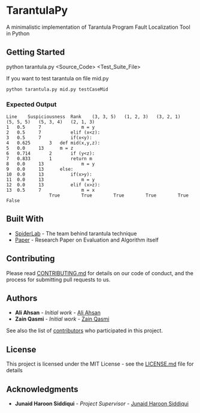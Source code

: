 # TarantulaPy

A minimalistic implementation of Tarantula Program Fault Localization Tool in Python

## Getting Started

python tarantula.py <Source_Code> <Test_Suite_File>

If you want to test tarantula on file mid.py

```
python tarantula.py mid.py testCaseMid
```

### Expected Output

```
Line	Suspiciousness	Rank	(3, 3, 5)	(1, 2, 3)	(3, 2, 1)	(5, 5, 5)	(5, 3, 4)	(2, 1, 3)
1	0.5		7				m = y
2	0.5		7			elif (x<z):
3	0.5		7			if(x<y):
4	0.625		3	def mid(x,y,z):
5	0.0		13		m = z
6	0.714		2		if (y<z):
7	0.833		1		return m
8	0.0		13				m = y
9	0.0		13		else:
10	0.0		13			if(x>y):
11	0.0		13				m = y
12	0.0		13			elif (x>z):
13	0.5		7				m = x
				True		True		True		True		True		False

```

## Built With

* [SpiderLab](http://spideruci.org/fault-localization/) - The team behind tarantula technique
* [Paper](http://spideruci.org/papers/jones05.pdf) - Research Paper on Evaluation and Algorithm itself

## Contributing

Please read [CONTRIBUTING.md](https://gist.github.com/PurpleBooth/b24679402957c63ec426) for details on our code of conduct, and the process for submitting pull requests to us.

## Authors

* **Ali Ahsan** - *Initial work* - [Ali Ahsan](https://github.com/aliahsan07)
* **Zain Qasmi** - *Initial work* - [Zain Qasmi](https://github.com/ZainQasmi)

See also the list of [contributors](https://github.com/your/project/contributors) who participated in this project.

## License

This project is licensed under the MIT License - see the [LICENSE.md](LICENSE.md) file for details

## Acknowledgments

* **Junaid Haroon Siddiqui** - *Project Supervisor* - [Junaid Haroon Siddiqui](https://github.com/jsiddiqui)
